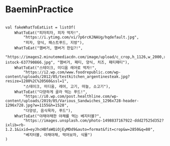 # BaeminPractice

<pre>
<code>
val fakeWhatToEatList = listOf(
    WhatToEat("피자피자, 피자 먹자!",
        "https://i.ytimg.com/vi/7p6rcKJNAUg/hqdefault.jpg",
        "피자, 양식, 패스트푸드, 지방"),
    WhatToEat("햄버거, 햄버거 한입?!",
        "https://images2.minutemediacdn.com/image/upload/c_crop,h_1126,w_2000,x_0,y_181/f_auto,q_auto,w_1100/v1554932288/shape/mentalfloss/12531-istock-637790866.jpg", "햄버거, 패티, 양식, 치즈, 패티패티"),
    WhatToEat("스테이크, 미디움 레어로 먹자!",
        "https://i2.wp.com/www.foodrepublic.com/wp-content/uploads/2012/05/testkitchen_argentinesteak.jpg?resize=1280%2C%20560&ssl=1",
        "스테이크, 미디움, 레어, 고기, 마늘, 소고기"),
    WhatToEat("다양하게 골라 먹는 푸드!",
        "https://i0.wp.com/post.healthline.com/wp-content/uploads/2019/05/Various_Sandwiches_1296x728-header-1296x728.jpg?w=1155&h=1528",
        "다양성, 음식묵자, 푸드"),
    WhatToEat("야채야채한 야채를 먹는 베지터블?",
        "https://images.unsplash.com/photo-1498837167922-ddd27525d352?ixlib=rb-1.2.1&ixid=eyJhcHBfaWQiOjEyMDd9&auto=format&fit=crop&w=2850&q=80",
        "베지터블, 야채야채, 먹어보자, 식물")
)
</code>
</pre>
